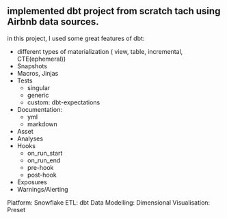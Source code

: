 ## implemented dbt project from scratch tach using Airbnb data sources.

in this project, I used some great features of dbt:

- different types of materialization ( view, table, incremental, CTE(ephemeral))
- Snapshots
- Macros, Jinjas
- Tests
    - singular
    - generic
    - custom: dbt-expectations
- Documentation:
    - yml 
    - markdown
- Asset
- Analyses
- Hooks
    - on_run_start
    - on_run_end
    - pre-hook
    - post-hook
- Exposures
- Warnings/Alerting


Platform: Snowflake
ETL: dbt
Data Modelling: Dimensional 
Visualisation: Preset

